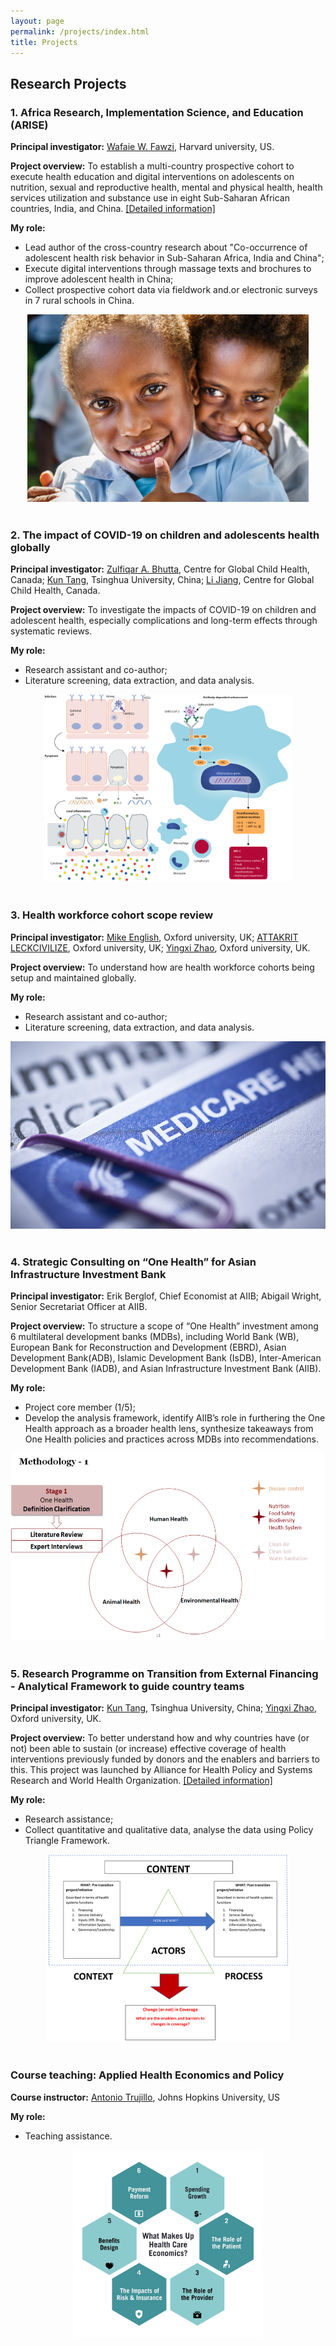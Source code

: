 ```yaml
---
layout: page
permalink: /projects/index.html
title: Projects
---
```


## Research Projects

### 1. Africa Research, Implementation Science, and Education (ARISE)

**Principal investigator:** [Wafaie W. Fawzi](https://www.hsph.harvard.edu/profile/wafaie-w-fawzi/), Harvard university, US.<br>

**Project overview:** To establish a multi-country prospective cohort to execute health education and digital interventions on adolescents on nutrition, sexual and reproductive health, mental and physical health, health services utilization and substance use in eight Sub-Saharan African countries, India, and China. [[Detailed information]](https://papers.ssrn.com/sol3/papers.cfm?abstract_id=4264839)<br>

**My role:**
  - Lead author of the cross-country research about "Co-occurrence of adolescent health risk behavior in Sub-Saharan Africa, India and China";
  - Execute digital interventions through massage texts and brochures to improve adolescent health in China;
  - Collect prospective cohort data via fieldwork and.or electronic surveys in 7 rural schools in China.

<div align=center>
<img src="/images/child.jpg" height=300>
</div>
<br>

### 2. The impact of COVID-19 on children and adolescents health globally

**Principal investigator:** [Zulfiqar A. Bhutta](https://www.sickkids.ca/en/staff/b/zulfiqar-bhutta/), Centre for Global Child Health, Canada; [Kun Tang](https://vsph.tsinghua.edu.cn/en/info/1010/1047.htm), Tsinghua University, China; [Li Jiang](https://cn.linkedin.com/in/%E5%8A%B1-%E8%92%8B-067a47ba/en), Centre for Global Child Health, Canada.<br>

**Project overview:** To investigate the impacts of COVID-19 on children and adolescent health, especially complications and long-term effects through systematic reviews.<br>

**My role:**
- Research assistant and co-author;
- Literature screening, data extraction, and data analysis.

<div align=center>
<img src="/images/misc.jpg" height=300>
</div>
<br>

### 3. Health workforce cohort scope review

**Principal investigator:** [Mike English](https://www.ndm.ox.ac.uk/team/mike-english), Oxford university, UK; [ATTAKRIT LECKCIVILIZE](https://www.tropicalmedicine.ox.ac.uk/team/attakrit-leckcivilize), Oxford university, UK; [Yingxi Zhao](https://www.tropicalmedicine.ox.ac.uk/team/yingxi-zhao), Oxford university, UK.<br>

**Project overview:** To understand how are health workforce cohorts being setup and maintained  globally.<br>

**My role:**
- Research assistant and co-author;
- Literature screening, data extraction, and data analysis.

<div align=center>
<img src="/images/medicare.jpg" height=300>
</div>
<br>

### 4. Strategic Consulting on “One Health” for Asian Infrastructure Investment Bank

**Principal investigator:** Erik Berglof, Chief Economist at AIIB; Abigail Wright, Senior Secretariat Officer at AIIB.<br>

**Project overview:** To structure a scope of “One Health” investment among 6 multilateral development banks (MDBs), including World Bank (WB), European Bank for Reconstruction and Development (EBRD), Asian Development Bank(ADB), Islamic Development Bank (IsDB), Inter-American Development Bank (IADB), and Asian Infrastructure Investment Bank (AIIB).<br>

**My role:**
- Project core member (1/5);
- Develop the analysis framework, identify AIIB’s role in furthering the One Health approach as a broader health lens, synthesize takeaways from One Health policies and practices across MDBs into recommendations.

<div align=center>
<img src="/images/AIIB.jpg" height=300>
</div>
<br>

### 5. Research Programme on Transition from External Financing - Analytical Framework to guide country teams

**Principal investigator:** [Kun Tang](https://vsph.tsinghua.edu.cn/en/info/1010/1047.htm), Tsinghua University, China; [Yingxi Zhao](https://www.tropicalmedicine.ox.ac.uk/team/yingxi-zhao), Oxford university, UK.<br>

**Project overview:** To better understand how and why countries have (or not) been able to sustain (or increase) effective coverage of health interventions previously funded by donors and the enablers and barriers to this. This project was launched by Alliance for Health Policy and Systems Research and World Health Organization. [[Detailed information]](https://globalhelse.no/articles/call-for-proposals-sustaining-effective-coverage-in-the-context-of-transition-from-external-assistance)<br>

**My role:**
- Research assistance;
- Collect quantitative and qualitative data, analyse the data using Policy Triangle Framework. 

<div align=center>
<img src="/images/WHO.png" height=300>
</div>
<br>

### Course teaching: Applied Health Economics and Policy

**Course instructor:** [Antonio Trujillo](https://publichealth.jhu.edu/faculty/2086/antonio-j-trujillo), Johns Hopkins University, US<br>

**My role:**
- Teaching assistance.

<div align=center>
<img src="/images/health_economics.jpg" height=300>
</div>
<br>

